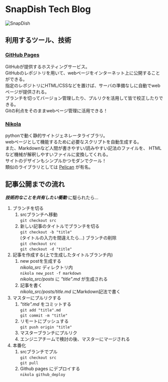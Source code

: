 # SnapDish Tech Blog

![SnapDish](https://snapdish.co/v3/pc/img/book/book_logo2.png)

## 利用するツール、技術
### [GitHub Pages](https://pages.github.com/)
GitHubが提供するホスティングサービス。  
GitHubのレポジトリを用いて、webページをインターネット上に公開することができる。  
指定のレポジトリにHTML/CSSなどを置けば、サーバの準備なしに自動でwebページが提供される。  
ブランチを切ってバージョン管理したり、プルリクを活用して皆で校正したりできる。  
Gitの利点をそのままwebページ管理に活用できる！
### [Nikola](https://getnikola.com/)  
pythonで動く静的サイトジェネレータライブラリ。  
webページとして機能するために必要なスクリプトを自動生成する。  
また、Markdownなど人間が書きやすい/読みやすい記法のファイルを、
HTMLなど機械が解釈しやすいファイルに変換してくれる。  
サイトのデザインもシンプルかつモダンでクール！    
類似のライブラリとしては [Pelican][1] が有名。

[1]:https://github.com/getpelican/pelican


## 記事公開までの流れ
***技術的なことを共有したい衝動*** に駆られたら...
1. ブランチを切る
    1. srcブランチへ移動  
    `git checkout src`  
    1. 新しい記事のタイトルでブランチを切る  
    `git checkout -b "title"`  
    (タイトルの入力を間違えたら...)  ブランチの削除  
    `git checkout src`  
    `git checkout -d "title"`  
1. 記事を作成する(上で生成したタイトルブランチ内)
    1. new postを生成する  
    *nikola_src* ディレクトリ内  
    `nikola new_post -f markdown`  
    *nikola_src/posts* に *"title".md* が生成される  
    1. 記事を書く  
    *nikola_src/posts/title.md* にMarkdown記法で書く
1. マスターにプルリクする  
    1. *"title".md* をコミットする  
    `git add "title".md`  
    `git commit -m "title"`
    1. リモートにプッシュする  
    `git push origin "title"`  
    1. マスターブランチにプルリク
    1. エンジニアチームで検討の後、マスターにマージされる
1. 本番化  
     1. srcブランチでプル  
    `git checkout src`  
    `git pull`  
    1. Github pages にデプロイする  
    `nikola github_deploy`
